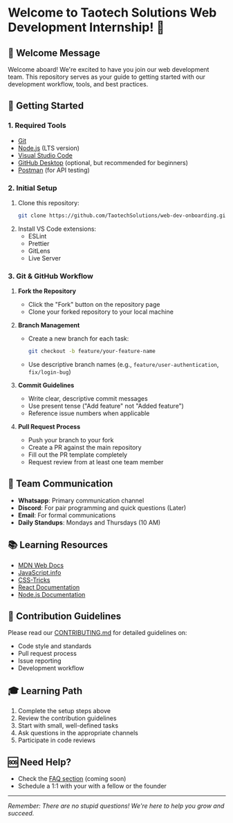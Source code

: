 # Welcome to Taotech Solutions Web Development Internship! 🚀

## 👋 Welcome Message
Welcome aboard! We're excited to have you join our web development team. This repository serves as your guide to getting started with our development workflow, tools, and best practices.

## 🎯 Getting Started

### 1. Required Tools
- [Git](https://git-scm.com/downloads)
- [Node.js](https://nodejs.org/) (LTS version)
- [Visual Studio Code](https://code.visualstudio.com/)
- [GitHub Desktop](https://desktop.github.com/) (optional, but recommended for beginners)
- [Postman](https://www.postman.com/downloads/) (for API testing)

### 2. Initial Setup
1. Clone this repository:
   ```bash
   git clone https://github.com/TaotechSolutions/web-dev-onboarding.git
   ```
2. Install VS Code extensions:
   - ESLint
   - Prettier
   - GitLens
   - Live Server

### 3. Git & GitHub Workflow
1. **Fork the Repository**
   - Click the "Fork" button on the repository page
   - Clone your forked repository to your local machine

2. **Branch Management**
   - Create a new branch for each task:
     ```bash
     git checkout -b feature/your-feature-name
     ```
   - Use descriptive branch names (e.g., `feature/user-authentication`, `fix/login-bug`)

3. **Commit Guidelines**
   - Write clear, descriptive commit messages
   - Use present tense ("Add feature" not "Added feature")
   - Reference issue numbers when applicable

4. **Pull Request Process**
   - Push your branch to your fork
   - Create a PR against the main repository
   - Fill out the PR template completely
   - Request review from at least one team member

## 📱 Team Communication
- **Whatsapp**: Primary communication channel
- **Discord**: For pair programming and quick questions (Later)
- **Email**: For formal communications
- **Daily Standups**: Mondays and Thursdays (10 AM)

## 📚 Learning Resources
- [MDN Web Docs](https://developer.mozilla.org/)
- [JavaScript.info](https://javascript.info/)
- [CSS-Tricks](https://css-tricks.com/)
- [React Documentation](https://reactjs.org/docs/getting-started.html)
- [Node.js Documentation](https://nodejs.org/en/docs/)

## 🤝 Contribution Guidelines
Please read our [CONTRIBUTING.md](.github/CONTRIBUTING.md) for detailed guidelines on:
- Code style and standards
- Pull request process
- Issue reporting
- Development workflow

## 🎓 Learning Path
1. Complete the setup steps above
2. Review the contribution guidelines
3. Start with small, well-defined tasks
4. Ask questions in the appropriate channels
5. Participate in code reviews

## 🆘 Need Help?
- Check the [FAQ section](#) (coming soon)
- Schedule a 1:1 with your with a fellow or the founder

---

*Remember: There are no stupid questions! We're here to help you grow and succeed.* 